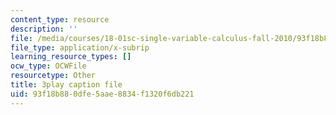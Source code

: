 ```yaml
---
content_type: resource
description: ''
file: /media/courses/18-01sc-single-variable-calculus-fall-2010/93f18b880dfe5aae8834f1320f6db221_zUEuKrxgHws.vtt
file_type: application/x-subrip
learning_resource_types: []
ocw_type: OCWFile
resourcetype: Other
title: 3play caption file
uid: 93f18b88-0dfe-5aae-8834-f1320f6db221
---
```

